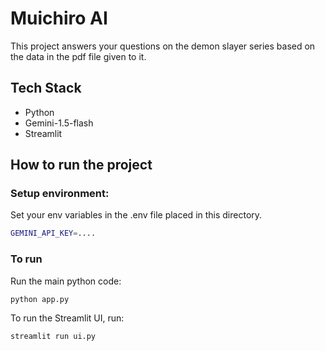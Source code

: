 
# Muichiro AI

This project answers your questions on the demon slayer series based on the data in the pdf file given to it. 

## Tech Stack
- Python
- Gemini-1.5-flash
- Streamlit

## How to run the project

### Setup environment:
Set your env variables in the .env file placed in this directory.

```bash
GEMINI_API_KEY=....
```

### To run

Run the main python code:
```bash
python app.py
```

To run the Streamlit UI, run:
```bash
streamlit run ui.py
```